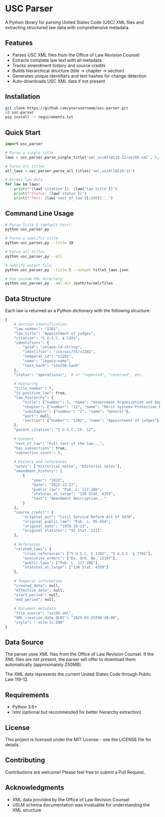 # USC Parser

A Python library for parsing United States Code (USC) XML files and extracting structured law data with comprehensive metadata.

## Features

- Parses USC XML files from the Office of Law Revision Counsel
- Extracts complete law text with all metadata
- Tracks amendment history and source credits
- Builds hierarchical structure (title → chapter → section)
- Generates unique identifiers and text hashes for change detection
- Auto-downloads USC XML data if not present

## Installation

```bash
git clone https://github.com/yourusername/usc-parser.git
cd usc-parser
pip install -r requirements.txt
```

## Quick Start

```python
import usc_parser

# Parse a single title
laws = usc_parser.parse_single_title('xml_uscAll@119-12/usc05.xml', 5, True)

# Parse all titles
all_laws = usc_parser.parse_all_titles('xml_uscAll@119-12')

# Access law data
for law in laws:
    print(f"{law['citation']}: {law['law_title']}")
    print(f"Status: {law['status']}")
    print(f"Text: {law['text_of_law'][:200]}...")
```

## Command Line Usage

```bash
# Parse Title 5 (default test)
python usc_parser.py

# Parse a specific title
python usc_parser.py --title 18

# Parse all titles
python usc_parser.py --all

# Specify output file
python usc_parser.py --title 5 --output title5_laws.json

# Use custom XML directory
python usc_parser.py --xml-dir /path/to/xml/files
```

## Data Structure

Each law is returned as a Python dictionary with the following structure:

```python
{
    # Section identification
    "law_number": "1201",
    "law_title": "Appointment of judges",
    "citation": "5 U.S.C. § 1201",
    "identifiers": {
        "guid": "unique-id-string",
        "identifier": "/us/usc/t5/s1201",
        "temporal_id": "s1201",
        "name": "legacy-name",
        "text_hash": "sha256-hash"
    },
    "status": "operational",  # or "repealed", "reserved", etc.
    
    # Hierarchy
    "title_number": 5,
    "is_positive_law": true,
    "law_hierarchy": {
        "title": {"number": 5, "name": "Government Organization and Employees"},
        "chapter": {"number": "12", "name": "Merit Systems Protection Board"},
        "subchapter": {"number": "I", "name": "General"},
        "part": null,
        "section": {"number": "1201", "name": "Appointment of judges"}
    },
    "parent_citation": "5 U.S.C. Ch. 12",
    
    # Content
    "text_of_law": "Full text of the law...",
    "has_subsections": true,
    "subsection_count": 5,
    
    # History and references
    "notes": ["Historical notes", "Editorial notes"],
    "amendment_history": [
        {
            "year": "2022",
            "date": "2022-12-27",
            "public_law": "Pub. L. 117-286",
            "statutes_at_large": "136 Stat. 4359",
            "text": "Amendment description..."
        }
    ],
    "source_credit": {
        "original_act": "Civil Service Reform Act of 1978",
        "original_public_law": "Pub. L. 95-454",
        "original_date": "1978-10-13",
        "original_statutes": "92 Stat. 1111"
    },
    
    # References
    "related_laws": {
        "cross_references": ["5 U.S.C. § 1202", "5 U.S.C. § 7701"],
        "executive_orders": ["Ex. Ord. No. 12107"],
        "public_laws": ["Pub. L. 117-286"],
        "statutes_at_large": ["136 Stat. 4359"]
    },
    
    # Temporal information
    "created_date": null,
    "effective_date": null,
    "start_period": null,
    "end_period": null,
    
    # Document metadata
    "file_source": "usc05.xml",
    "XML_creation_date_OLRC": "2025-03-25T08:30:00",
    "style": "-uslm-lc:I80"
}
```

## Data Source

The parser uses XML files from the Office of Law Revision Counsel. If the XML files are not present, the parser will offer to download them automatically (approximately 250MB).

The XML data represents the current United States Code through Public Law 119-12.

## Requirements

- Python 3.6+
- lxml (optional but recommended for better hierarchy extraction)

## License

This project is licensed under the MIT License - see the LICENSE file for details.

## Contributing

Contributions are welcome! Please feel free to submit a Pull Request.

## Acknowledgments

- XML data provided by the Office of Law Revision Counsel
- USLM schema documentation was invaluable for understanding the XML structure